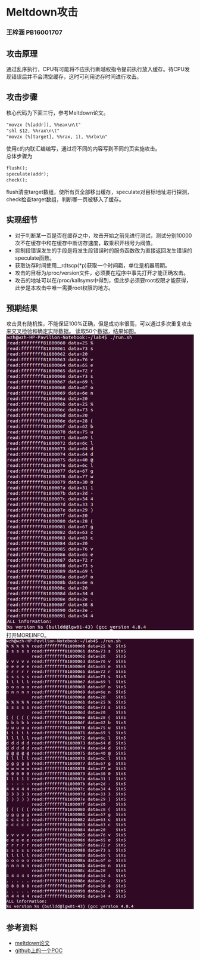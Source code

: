 # Meltdown攻击
### 王梓涵 PB16001707
## 攻击原理
通过乱序执行，CPU有可能将不应执行断越权指令提前执行放入缓存。待CPU发现错误后并不会清空缓存，这时可利用访存时间进行攻击。  
## 攻击步骤
核心代码为下面三行，参考Meltdown论文。
```
"movzx (%[addr]), %%eax\n\t"
"shl $12, %%rax\n\t"
"movzx (%[target], %%rax, 1), %%rbx\n"
```
使用c的内联汇编编写，通过将不同的内容写到不同的页实施攻击。  
总体步骤为
```
flush();
speculate(addr);
check();
```
flush清空target数组，使所有页全部移出缓存，speculate对目标地址进行探测，check检查target数组，判断哪一页被移入了缓存。
## 实现细节
* 对于判断某一页是否在缓存之中，攻击开始之前先进行测试，测试分别10000次不在缓存中和在缓存中断访存速度，取乘积开根号为阀值。
* 抑制段错误发生的手段是将发生段错误时的服务函数改为直接返回发生错误的speculate函数。
* 获取访存时间使用__rdtscp(*p)获取一个时间戳，单位是机器周期。
* 攻击的目标为/proc/version文件，必须要在程序中事先打开才能正确攻击。
* 攻击的地址可以在/proc/kallsyms中得到，但此步必须要root权限才能获得，此步是本攻击中唯一需要root权限的地方。
## 预期结果
攻击具有随机性，不能保证100%正确，但是成功率很高，可以通过多次重复攻击来交叉检验和确定实际数据。
读取50个数据，结果如图。  
![result](./1.png)  
打开MOREINFO。  
![result](./2.png)  

## 参考资料
* [meltdown论文](https://meltdownattack.com/meltdown.pdf)
* [github上的一个POC](https://github.com/paboldin/meltdown-exploit.git)
